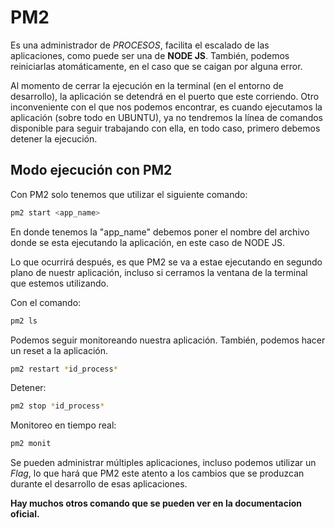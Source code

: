 # PM2

Es una administrador de *PROCESOS*, facilita el escalado de las aplicaciones, como puede ser una de **NODE JS**. También, podemos reiniciarlas atomáticamente, en el caso que se caigan por alguna error.

Al momento de cerrar la ejecución en la terminal (en el entorno de desarrollo), la aplicación se detendrá en el puerto que este corriendo. Otro inconveniente con el que nos podemos encontrar, es cuando ejecutamos la aplicación (sobre todo en UBUNTU), ya no tendremos la línea de comandos disponible para seguir trabajando con ella, en todo caso, primero debemos detener la ejecución.


## Modo ejecución con PM2

Con PM2 solo tenemos que utilizar el siguiente comando:

```bash
pm2 start <app_name>
```

En donde tenemos la "app_name" debemos poner el nombre del archivo donde se esta ejecutando la aplicación, en este caso de NODE JS.

Lo que ocurrirá después, es que PM2 se va a estae ejecutando en segundo plano de nuestr aplicación, incluso si cerramos la ventana de la terminal que estemos utilizando.

Con el comando:

```bash
pm2 ls
```

Podemos seguir monitoreando nuestra aplicación. También, podemos hacer un reset a la aplicación.

```bash
pm2 restart *id_process*
```

Detener:

```bash
pm2 stop *id_process*
```

Monitoreo en tiempo real:

```bash
pm2 monit
```

Se pueden administrar múltiples aplicaciones, incluso podemos utilizar un *Flag*, lo que hará que PM2 este atento a los cambios que se produzcan durante el desarrollo de esas aplicaciones.

**Hay muchos otros comando que se pueden ver en la documentacion oficial.**